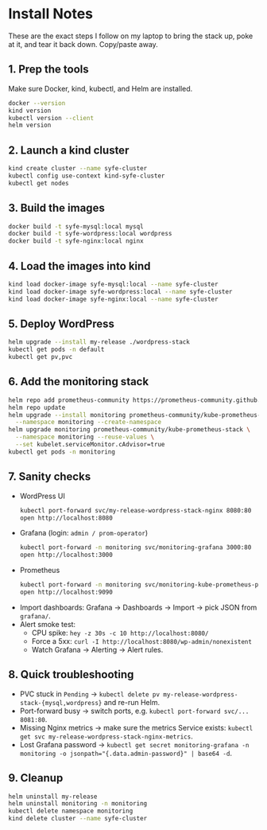 # Install Notes

These are the exact steps I follow on my laptop to bring the stack up, poke at it, and tear it back down. Copy/paste away.

## 1. Prep the tools
Make sure Docker, kind, kubectl, and Helm are installed.
```bash
docker --version
kind version
kubectl version --client
helm version
```

## 2. Launch a kind cluster
```bash
kind create cluster --name syfe-cluster
kubectl config use-context kind-syfe-cluster
kubectl get nodes
```

## 3. Build the images
```bash
docker build -t syfe-mysql:local mysql
docker build -t syfe-wordpress:local wordpress
docker build -t syfe-nginx:local nginx
```

## 4. Load the images into kind
```bash
kind load docker-image syfe-mysql:local --name syfe-cluster
kind load docker-image syfe-wordpress:local --name syfe-cluster
kind load docker-image syfe-nginx:local --name syfe-cluster
```

## 5. Deploy WordPress
```bash
helm upgrade --install my-release ./wordpress-stack
kubectl get pods -n default
kubectl get pv,pvc
```

## 6. Add the monitoring stack
```bash
helm repo add prometheus-community https://prometheus-community.github.io/helm-charts
helm repo update
helm upgrade --install monitoring prometheus-community/kube-prometheus-stack \
  --namespace monitoring --create-namespace
helm upgrade monitoring prometheus-community/kube-prometheus-stack \
  --namespace monitoring --reuse-values \
  --set kubelet.serviceMonitor.cAdvisor=true
kubectl get pods -n monitoring
```

## 7. Sanity checks
- WordPress UI  
  ```bash
  kubectl port-forward svc/my-release-wordpress-stack-nginx 8080:80
  open http://localhost:8080
  ```
- Grafana (login: `admin / prom-operator`)  
  ```bash
  kubectl port-forward -n monitoring svc/monitoring-grafana 3000:80
  open http://localhost:3000
  ```
- Prometheus  
  ```bash
  kubectl port-forward -n monitoring svc/monitoring-kube-prometheus-prometheus 9090:9090
  open http://localhost:9090
  ```
- Import dashboards: Grafana → Dashboards → Import → pick JSON from `grafana/`.
- Alert smoke test:
  - CPU spike: `hey -z 30s -c 10 http://localhost:8080/`
  - Force a 5xx: `curl -I http://localhost:8080/wp-admin/nonexistent`
  - Watch Grafana → Alerting → Alert rules.

## 8. Quick troubleshooting
- PVC stuck in `Pending` → `kubectl delete pv my-release-wordpress-stack-{mysql,wordpress}` and re-run Helm.
- Port-forward busy → switch ports, e.g. `kubectl port-forward svc/... 8081:80`.
- Missing Nginx metrics → make sure the metrics Service exists: `kubectl get svc my-release-wordpress-stack-nginx-metrics`.
- Lost Grafana password → `kubectl get secret monitoring-grafana -n monitoring -o jsonpath="{.data.admin-password}" | base64 -d`.

## 9. Cleanup
```bash
helm uninstall my-release
helm uninstall monitoring -n monitoring
kubectl delete namespace monitoring
kind delete cluster --name syfe-cluster
```
